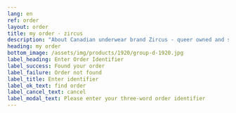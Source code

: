 ```yaml
---
lang: en
ref: order
layout: order
title: my order · zircus
description: "About Canadian underwear brand Zircus - queer owned and sewn on Vancouver Island"
heading: my order
bottom_image: /assets/img/products/1920/group-d-1920.jpg
label_heading: Enter Order Identifier
label_success: Found your order
label_failure: Order not found
label_title: Enter identifier
label_ok_text: find order
label_cancel_text: cancel
label_modal_text: Please enter your three-word order identifier
---
```

